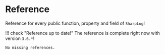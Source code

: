 # Reference

Reference for every public function, property and field of `SharpLog`!

!!! check "Reference up to date!"
    <!-- The reference is only complete till version `3.0.0`! -->
    The reference is complete right now with version `3.6.*`!

    No missing references.
